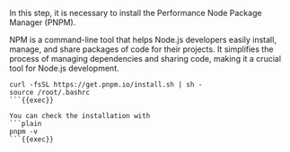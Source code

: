 In this step, it is necessary to install the Performance Node Package Manager (PNPM).

NPM is a command-line tool that helps Node.js developers easily install, manage, and share packages of code for their projects. It simplifies the process of managing dependencies and sharing code, making it a crucial tool for Node.js development.

```
curl -fsSL https://get.pnpm.io/install.sh | sh -
source /root/.bashrc
```{{exec}}

You can check the installation with
```plain
pnpm -v
```{{exec}}
